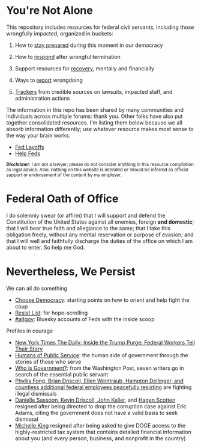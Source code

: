 # You're Not Alone
This repository includes resources for federal civil servants, including those wrongfully impacted, organized in buckets:

1. How to [stay prepared](prepare.md) during this moment in our democracy

2. How to [respond](respond.md) after wrongful termination

3. Support resources for [recovery](recover.md), mentally and financially

4. Ways to [report](report.md) wrongdoing

5. [Trackers](track.md) from credible sources on lawsuits, impacted staff, and administration actions

The information in this repo has been shared by many communities and individuals across multiple forums: thank you. Other folks have also put together consolidated resources. I'm listing them below because we all absorb information differently; use whatever resource makes most sense to the way your brain works.

* [Fed Layoffs](https://fedlayoffs.com/)
* [Help Feds](https://helpfeds.com/)

<small>***Disclaimer***: I am not a lawyer; please do not consider anything in this resource compilation as legal advice. Also, nothing on this website is intended or should be inferred as official support or endorsement of the content by my employer.
</small>

# Federal Oath of Office
I do solemnly swear (or affirm) that I will support and defend the Constitution of the United States against all enemies, foreign **and domestic**; that I will bear true faith and allegiance to the same; that I take this obligation freely, without any mental reservation or purpose of evasion; and that I will well and faithfully discharge the duties of the office on which I am about to enter. So help me God.

# Nevertheless, We Persist
We can all do something
* [Choose Democracy](https://choosedemocracy.us/what-can-i-do/): starting points on how to orient and help fight the coup
* [Resist List](https://choosedemocracy.us/resist-list): for hope-scrolling
* [#altgov](https://bsky.app/starter-pack-short/FLUwv5d): Bluesky accounts of Feds with the inside scoop

Profiles in courage 
* [New York Times The Daily: Inside the Trump Purge: Federal Workers Tell Their Story](https://www.nytimes.com/2025/02/19/podcasts/the-daily/trump-ederal-workers-musk.html)
* [Humans of Public Service](https://www.humansofpublicservice.org/): the human side of government through the stories of those who serve
* [Who is Government?](https://www.washingtonpost.com/opinions/interactive/2025/who-is-government/): from the Washington Post, seven writers go in search of the essential public servant
* [Phyllis Fong, Brian Driscoll, Ellen Weintraub, Hampton Dellinger, and countless additional federal employees peacefully resisting](https://robertreich.substack.com/p/profiles-in-courage) are fighting illegal dismissals
* [Danielle Sassoon, Kevin Driscoll, John Keller](https://www.nytimes.com/2025/02/13/nyregion/danielle-sassoon-quit-eric-adams.html?searchResultPosition=1), and [Hagen Scotten](https://www.nytimes.com/2025/02/14/nyregion/adams-prosecutor-hagan-scotten-quits.html) resigned after being directed to drop the corruption case against Eric Adams, citing the government does not have a valid basis to seek dismissal
* [Michelle King](https://wapo.st/3EWwU1u) resigned after being asked to give DOGE access to the highly-restricted tax system that contains detailed financial information about you (and every person, business, and nonprofit in the country)
